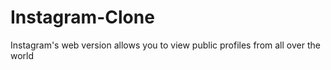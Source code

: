 # Instagram-Clone
Instagram's web version allows you to view public profiles from all over the world
